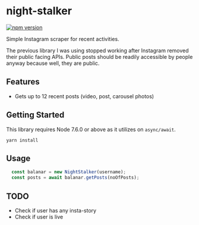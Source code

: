 # night-stalker
[![npm version](https://badge.fury.io/js/night-stalker.svg)](https://badge.fury.io/js/night-stalker)

Simple Instagram scraper for recent activities.

The previous library I was using stopped working after Instagram removed their public facing APIs.
Public posts should be readily accessible by people anyway because well, they are public.

## Features
- Gets up to 12 recent posts (video, post, carousel photos)

## Getting Started
This library requires Node 7.6.0 or above as it utilizes on ```async/await```.
```
yarn install
```

## Usage
```javascript
  const balanar = new NightStalker(username);
  const posts = await balanar.getPosts(noOfPosts);
```

## TODO
- Check if user has any insta-story
- Check if user is live